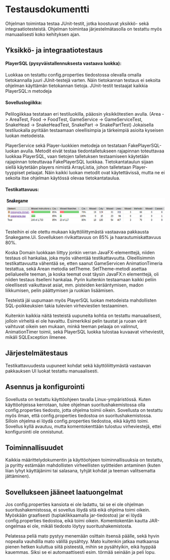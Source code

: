 
# Testausdokumentti

Ohjelman toimintaa testaa JUnit-testit, jotka koostuvat yksikkö- sekä integraatiotesteistä. Ohjelman toimintaa järjestelmätasolla on testattu myös manuaalisesti koko kehityksen ajan.


## Yksikkö- ja integraatiotestaus

#### PlayerSQL (pysyväistallennuksesta vastaava luokka): 

Luokkaa on testattu config.properties tiedostossa olevalla omalla tietokannalla juuri JUnit-testejä varten. Näin tietokannan testaus ei sekoita ohjelman käyttämän tietokannan tietoja. JUnit-testit testaajat kaikkia PlayerSQL:n metodeja


#### Sovelluslogiikka:

Pelilogiikkaa testataan eri testiluokilla, pääosin yksikkötestien avulla.
(Area -> AreaTest, Food -> FoodTest, GameService -> GameServiceTest, SnakeHead -> SnakeHeadTest, SnakePart -> SnakePartTest)
Jokaisella testiluokalla pyritään testaamaan oleellisimpia ja tärkeimpiä asioita kyseisen luokan metodeista.

PlayerService sekä Player-luokkien metodeja on testataan FakePlayerSQL-luokan avulla. Metodit eivät testaa tiedontalletukseen rajapinnan toteuttavaa luokkaa PlayerSQL, vaan tietojen talletuksen testaamiseen käytetään rajapinnan toteuttavaa  FakePlayerSQL luokkaa.
Tietokantataulun sijaan siellä käytetään players nimistä ArrayListia, johon talletetaan Player-tyyppiset pelaajat. Näin kaikki luokan metodit ovat käytettävissä, mutta ne ei sekoita itse ohjelman käytössä olevaa tietokantataulua. 


#### Testikattavuus:

<img src="https://github.com/johannaval/ot-harjoitustyo/blob/master/dokumentaatio/kuvat/Screenshot%20from%202020-05-08%2015-37-42.png" width="700" height="80">

Testeihin ei ole otettu mukaan käyttöliittymästä vastaavaa pakkausta Snakegame.Ui. 
Sovelluksen rivikattavuus on 85% ja haarautumiskattavuus 80%.

Koska Domain luokkaan liittyy jonkin verran JavaFX-elementtejä, niiden testaus oli hankalaa, joka myös vähentää testikattavuutta. Oleellisimmin testikattavuutta vähentää se, etten saanut GameServicen AnimationTimeria testattua, sekä Arean
metodia setTheme. SetTheme-metodi asettaa pelialueelle teeman, ja koska teemat ovat täysin JavaFX:n elementtejä, oli niiden testaus itselleni hankalaa. Pyrin kuitenkin testaamaan kaikki peliin oleellisesti vaikuttavat asiat, mm. pisteiden kerääntymisen, madon liikkumisen, pelin päättymisen ja ruokian lisäämisen. 

Testeistä jäi uupumaan myös PlayerSQL luokan metodeista mahdollisten SQL-poikkeuksien takia tulevien virheviestien  testaaminen.

Kuitenkin kaikkia näitä testeistä uupuneita kohtia on testattu manuaalisesti, jolloin virheitä ei ole havaittu. Esimerkiksi pelin taustat ja ruoan värit vaihtuvat oikein sen mukaan, minkä teeman pelaaja on valinnut, AnimationTimer toimii, sekä PlayerSQL luokka tulostaa kuvaavat virheviestit, mikäli SQLException ilmenee.


## Järjestelmätestaus

Testikattavuudesta uupuneet kohdat sekä käyttöliittymästä vastaavan pakkauksen UI luokat testattu manuaalisesti. 
 
 
## Asennus ja konfigurointi

 Sovellusta on testattu käyttöohjeen tavalla Linux-ympäristössä. Kuten käyttöohjeissa kerrotaan, tulee ohjelman suoritushakemistossa olla config.properties tiedosto, jotta ohjelma toimii oikein. 
 Sovellusta on testattu myös ilman, että config.properties tiedostoa on suoritushakemistossa. Silloin ohjelma ei
 löydä config.properties tiedostoa, eikä käyttö toimi. Sovellus kyllä avautuu, mutta komentokenttään tulostuu virheviestejä, ettei konfigurointi ole onnistunut.
 
 
 ## Toiminnallisuudet
 
 Kaikkia määrittelydokumentin ja käyttöohjeen toiminnallisuuksia on testattu, ja pyritty estämään mahdollisten virheellisten
 syötteiden antaminen (kuten liian lyhyt käyttäjänimi tai salasana, tyhjät kohdat ja teeman valitsematta jättäminen).
 
 
 ## Sovellukseen jääneet laatuongelmat
 
 Jos config.properties kansiota ei ole ladattu, tai se ei ole ohjelman suoritushakemistossa, ei sovellus löydä sitä eikä ohjelma toimi oikein.
 Myöskään graafisesti (tuplaklikkaamalla jar-tiedostoa) jar ei löydä config.properties tiedostoa, eikä toimi oikein.
 Komentokentän kautta JAR-ongelmaa ei ole, mikäli tiedosto löytyy suoritushakemistosta. 
 
 Pelatessa peliä mato pystyy menemään osittain itsensä päälle, sekä hyvin nopealla vauhdilla mato välillä pysähtyy.
 Mato kuitenkin jatkaa matkaansa pienen hetken kuluttua siitä pisteestä, mihin se pysähtyikin, eikä hyppää kauemmas.
 Siksi se ei automaattisesti esim. törmää seinään ja peli lopu. 
